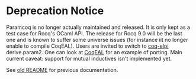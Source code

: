 # Deprecation Notice

Paramcoq is no longer actually maintained and released. It is only
kept as a test case for Rocq's OCaml API. The release for Rocq 9.0
will be the last one and is known to suffer some universe issues
(for instance iit no longer enable to compile CoqEAL). Users are
invited to switch to [coq-elpi](https://github.com/LPCIC/coq-elpi)
derive.param2. One can look at
[CoqEAL](https://github.com/coq-community/coqeal) for an example of
porting. Main current caveat: support for mutual inductives isn't
implemented yet.

See [old README](README_old.md) for previous documentation.
